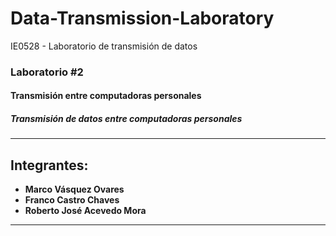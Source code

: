 # Data-Transmission-Laboratory
IE0528 - Laboratorio de transmisión de datos 

### Laboratorio #2
#### Transmisión entre computadoras personales
##### Transmisión de datos entre computadoras personales

---
## Integrantes:
+ **Marco Vásquez Ovares**
+ **Franco Castro Chaves**
+ **Roberto José Acevedo Mora**
---
